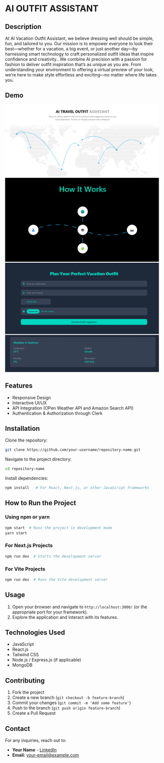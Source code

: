 # AI OUTFIT ASSISTANT

## Description
At AI Vacation Outfit Assistant, we believe dressing well should be simple, fun, and tailored to you. 
Our mission is to empower everyone to look their best—whether for a vacation, a big event, 
or just another day—by harnessing smart technology to craft personalized outfit ideas that inspire confidence and creativity..
We combine AI precision with a passion for fashion to deliver outfit inspiration that’s as unique as you are. From understanding 
your environment to offering a virtual preview of your look, we’re here to make style effortless and exciting—no matter where life takes you.

## Demo

![Project Demo](https://github.com/CharanSuggala26/Outfit-Assistant/blob/main/client/public/images/work3.png)
![Project Demo](https://github.com/CharanSuggala26/Outfit-Assistant/blob/main/client/public/images/work.png)
![Project Demo](https://github.com/CharanSuggala26/Outfit-Assistant/blob/main/client/public/images/work2.png)
![Project Demo](https://github.com/CharanSuggala26/Outfit-Assistant/blob/main/client/public/images/work4.png)



## Features
- Responsive Design
- Interactive UI/UX
- API Integration (OPen Weather API and Amazon Search API)
- Authentication & Authorization through Clerk

## Installation

Clone the repository:
```sh
git clone https://github.com/your-username/repository-name.git
```

Navigate to the project directory:
```sh
cd repository-name
```

Install dependencies:
```sh
npm install   # For React, Next.js, or other JavaScript frameworks
```

## How to Run the Project

### Using npm or yarn
```sh
npm start  # Runs the project in development mode
yarn start
```

### For Next.js Projects
```sh
npm run dev  # Starts the development server
```

### For Vite Projects
```sh
npm run dev  # Runs the Vite development server
```

## Usage
1. Open your browser and navigate to `http://localhost:3000/` (or the appropriate port for your framework).
2. Explore the application and interact with its features.

## Technologies Used
- JavaScript
- React.js
- Tailwind CSS 
- Node.js / Express.js (if applicable)
- MongoDB 

## Contributing
1. Fork the project
2. Create a new branch (`git checkout -b feature-branch`)
3. Commit your changes (`git commit -m 'Add some feature'`)
4. Push to the branch (`git push origin feature-branch`)
5. Create a Pull Request


## Contact
For any inquiries, reach out to:
- **Your Name** - [LinkedIn](https://www.linkedin.com/in/your-profile)
- **Email:** your-email@example.com
